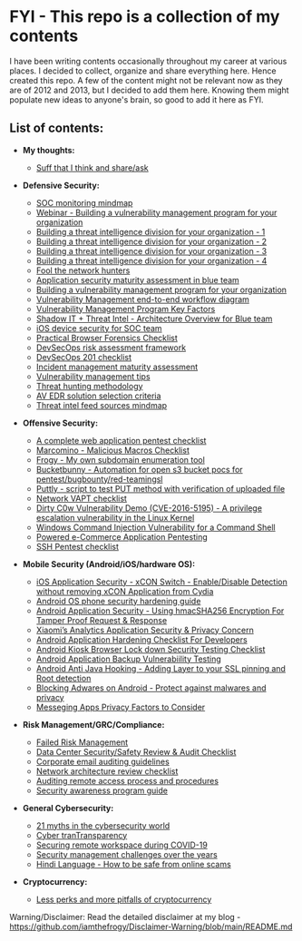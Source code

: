 # FYI - This repo is a collection of my contents
I have been writing contents occasionally throughout my career at various places. I decided to collect, organize and share everything here. Hence created this repo. A few of the content might not be relevant now as they are of 2012 and 2013, but I decided to add them here. Knowing them might populate new ideas to anyone's brain, so good to add it here as FYI.

## List of contents:

+ **My thoughts:**<br/>
  + [Suff that I think and share/ask](https://github.com/iamthefrogy/FYI/blob/main/My%20Thoughts.md)

+ **Defensive Security:**<br/>
  + [SOC monitoring mindmap](https://github.com/iamthefrogy/FYI/blob/main/Material/SOC%20Monitoring%20Mindmap.pdf)
  + [Webinar - Building a vulnerability management program for your organization](https://www.youtube.com/watch?v=UcVflfpZdxI)
  + [Building a threat intelligence division for your organization - 1](https://github.com/iamthefrogy/FYI/blob/main/Material/Threat%20Intel%201.pdf)
  + [Building a threat intelligence division for your organization - 2](https://github.com/iamthefrogy/FYI/blob/main/Material/Threat%20Intel%202.pdf)
  + [Building a threat intelligence division for your organization - 3](https://github.com/iamthefrogy/FYI/blob/main/Material/Threat%20Intel%203.pdf)
  + [Building a threat intelligence division for your organization - 4](https://github.com/iamthefrogy/FYI/blob/main/Material/Threat%20Intel%204.pdf)
  + [Fool the network hunters](https://github.com/iamthefrogy/FYI/blob/main/Material/Fool%20The%20Network%20Hunters%20(Hackers).pdf)
  + [Application security maturity assessment in blue team](https://github.com/iamthefrogy/FYI/blob/main/Material/Application%20Security%20Maturity%20Assessment.pdf)
  + [Building a vulnerability management program for your organization](https://github.com/iamthefrogy/FYI/blob/main/Material/Vulnerability%20Management%20Talk%20-%20Cyberpreserve.pdf)
  + [Vulnerability Management end-to-end workflow diagram](https://github.com/iamthefrogy/FYI/blob/main/Material/Vulnerability%20Management%20end-to-end%20workflow%20diagram.pdf)
  + [Vulnerability Management Program Key Factors](https://github.com/iamthefrogy/FYI/blob/main/Material/Vulnerability%20Management%20Program%20Key%20Factors.pdf)
  + [Shadow IT + Threat Intel - Architecture Overview for Blue team](https://github.com/iamthefrogy/FYI/blob/main/Material/Shadow%20IT.pdf)
  + [iOS device security for SOC team](https://github.com/iamthefrogy/FYI/blob/main/Material/iOS%20device%20security%20monitoring%20in%20SOC.pdf)
  + [Practical Browser Forensics Checklist](https://github.com/iamthefrogy/FYI/blob/main/Material/Practical%20Browser%20Forensics%20Checklist.pdf)
  + [DevSecOps risk assessment framework](https://github.com/iamthefrogy/FYI/blob/main/Material/DevSecOPs%20Risk%20Assessment%20Framework.pdf)
  + [DevSecOps 201 checklist](https://github.com/iamthefrogy/FYI/blob/main/Material/DevSecOps%20201.pdf)
  + [Incident management maturity assessment](https://github.com/iamthefrogy/FYI/blob/main/Material/Incident%20Management%20Maturity%20Assessment.pdf)
  + [Vulnerability management tips](https://github.com/iamthefrogy/FYI/blob/main/Material/VM%20tips.pdf)
  + [Threat hunting methodology](https://github.com/iamthefrogy/FYI/blob/main/Material/Threat%20hunting%20methodology.png)
  + [AV EDR solution selection criteria](https://github.com/iamthefrogy/FYI/blob/main/Material/AV%20EDR%20solution%20selection%20criteria.pdf)
  + [Threat intel feed sources mindmap](https://github.com/iamthefrogy/FYI/blob/main/Material/Threat%20intel%20feed%20sources.pdf)

 
  
+ **Offensive Security:**<br/>
  + [A complete web application pentest checklist](https://github.com/iamthefrogy/Web-Application-Pentest-Checklist/blob/main/Frogy's%20Mindmap.pdf)
  + [Marcomino - Malicious Macros Checklist](https://github.com/iamthefrogy/Macromino)
  + [Frogy - My own subdomain enumeration tool](https://github.com/iamthefrogy/frogy)
  + [Bucketbunny - Automation for open s3 bucket pocs for pentest/bugbounty/red-teamingsl](https://github.com/iamthefrogy/bucketbunny)
  + [Puttly - script to test PUT method with verification of uploaded file](https://github.com/iamthefrogy/puttly)
  + [Network VAPT checklist](https://github.com/iamthefrogy/FYI/blob/main/Material/Network%20Security%20VAPT%20Checklist.pdf)
  + [Dirty C0w Vulnerability Demo (CVE-2016-5195) - A privilege escalation vulnerability in the Linux Kernel](https://github.com/iamthefrogy/FYI/blob/main/Material/Dirty%20C0w%20Vulnerability%20Demo%20(CVE-2016-5195)%20-%20A%20privilege%20escalation%20vulnerability%20in%20the%20Linux%20Kernel.pdf)
  + [Windows Command Injection Vulnerability for a Command Shell](https://github.com/iamthefrogy/FYI/blob/main/Material/Windows%20Command%20Injection%20Vulnerability%20for%20a%20Command%20Shell.pdf)
  + [Powered e-Commerce Application Pentesting](https://github.com/iamthefrogy/FYI/blob/main/Material/Powered%20e-Commerce%20Application%20Pentesting.pdf)
  + [SSH Pentest checklist](https://github.com/iamthefrogy/FYI/blob/main/Material/SSH%20Pentest.pdf)
  
  
  
+ **Mobile Security (Android/iOS/hardware OS):**<br/>
  + [iOS Application Security - xCON Switch - Enable/Disable Detection without removing xCON Application from Cydia](https://github.com/iamthefrogy/FYI/blob/main/Material/iOS%20Application%20Security%20-%20xCON%20Switch%20-%20Enable%20Disable%20Detection%20without%20removing%20xCON%20Application%20from%20Cydia.pdf)
  + [Android OS phone security hardening guide](https://github.com/iamthefrogy/FYI/blob/main/Material/Android%20OS%20Phone%20Security%20Hardening%20Guide.pdf)
  + [Android Application Security - Using hmacSHA256 Encryption For Tamper Proof Request & Response](https://github.com/iamthefrogy/FYI/blob/main/Material/Android%20Anti%20Java%20Hooking%20-%20Adding%20Layer%20to%20your%20SSL%20pinning%20and%20Root%20detection.pdf)
  + [Xiaomi’s Analytics Application Security & Privacy Concern ](https://github.com/iamthefrogy/FYI/blob/main/Material/Xiaomi%E2%80%99s%20Analytics%20Application%20Security%20%26%20Privacy%20Concern.pdf)
  + [Android Application Hardening Checklist For Developers](https://github.com/iamthefrogy/FYI/blob/main/Material/Android%20Application%20Hardening%20Checklist%20For%20Developers.pdf)
  + [Android Kiosk Browser Lock down Security Testing Checklist](https://github.com/iamthefrogy/FYI/blob/main/Material/Android%20Kiosk%20Browser%20Lock%20down%20Security%20Testing%20Checklist.pdf)
  + [Android Application Backup Vulnerabiility Testing](https://github.com/iamthefrogy/FYI/blob/main/Material/Android%20Application%20Backup%20Vulnerabiility%20Testing.pdf)
  + [Android Anti Java Hooking - Adding Layer to your SSL pinning and Root detection](https://github.com/iamthefrogy/FYI/blob/main/Material/Android%20Anti%20Java%20Hooking%20-%20Adding%20Layer%20to%20your%20SSL%20pinning%20and%20Root%20detection.pdf)
  + [Blocking Adwares on Android - Protect against malwares and privacy](https://github.com/iamthefrogy/FYI/blob/main/Material/Blocking%20Adwares%20on%20Android%20-%20Protect%20against%20malwares%20and%20privacy.pdf)
  + [Messeging Apps Privacy Factors to Consider](https://github.com/iamthefrogy/FYI/blob/main/Material/Messeging%20Apps%20Privacy%20Factors%20to%20Consider.pdf)
  
+ **Risk Management/GRC/Compliance:**<br/>
  + [Failed Risk Management](https://github.com/iamthefrogy/FYI/blob/main/Material/Failed%20Risk%20Management.jpg)
  + [Data Center Security/Safety Review & Audit Checklist](https://github.com/iamthefrogy/FYI/blob/main/Material/Data%20Center%20Security%20Safety%20Review%20%26%20Audit%20Checklist.pdf)
  + [Corporate email auditing guidelines](https://github.com/iamthefrogy/FYI/blob/main/Material/Corporate%20Email%20Auditing%20Guidelines.pdf)
  + [Network architecture review checklist](https://github.com/iamthefrogy/FYI/blob/main/Material/Small%20network%20architecture%20review%20checklist.pdf)
  + [Auditing remote access process and procedures](https://github.com/iamthefrogy/FYI/blob/main/Material/Auditing%20remote%20access%20process%20and%20procedures.pdf)
  + [Security awareness program guide](https://github.com/iamthefrogy/FYI/blob/main/Material/Security%20awareness%20program%20guide.pdf)
  
+ **General Cybersecurity:**<br/>
  + [21 myths in the cybersecurity world](https://github.com/iamthefrogy/FYI/blob/main/Material/21%20Myths%20in%20Cybersecurity%20World.pdf)
  + [Cyber tranTransparency](https://github.com/iamthefrogy/FYI/blob/main/Material/Cyber%20Transparency.pdf)
  + [Securing remote workspace during COVID-19](https://github.com/iamthefrogy/FYI/blob/main/Material/COVID-19%20Securing%20Remote%20Workspace.pdf)
  + [Security management challenges over the years](https://github.com/iamthefrogy/FYI/blob/main/Material/Security%20management%20challenges%20over%20the%20years.pdf)
  + [Hindi Language - How to be safe from online scams](https://www.youtube.com/watch?v=jBEW2TzTXdY)
   
   
+ **Cryptocurrency:**<br/>
  + [Less perks and more pitfalls of cryptocurrency](https://github.com/iamthefrogy/FYI/blob/main/Material/Less%20perks%20and%20more%20pitfalls%20of%20cryptocurrency.pdf)
  
Warning/Disclaimer: Read the detailed disclaimer at my blog - https://github.com/iamthefrogy/Disclaimer-Warning/blob/main/README.md
